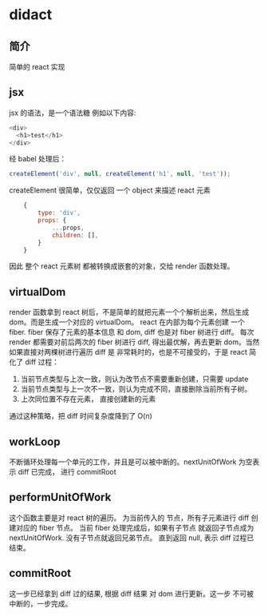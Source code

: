 # didact

## 简介

简单的 react 实现

## jsx

jsx 的语法，是一个语法糖
例如以下内容:

```javascript
<div>
  <h1>test</h1>
</div>
```

经 babel 处理后：

```javascript
createElement('div', null, createElement('h1', null, 'test'));
```

createElement 很简单，仅仅返回 一个 object 来描述 react 元素

```javascript
    {
        type: 'div',
        props: {
            ...props,
            children: [],
        }
    }
```

因此 整个 react 元素树 都被转换成嵌套的对象，交给 render 函数处理。

## virtualDom

render 函数拿到 react 树后，不是简单的就把元素一个个解析出来，然后生成 dom。而是生成一个对应的 virtualDom。
react 在内部为每个元素创建 一个 fiber. fiber 保存了元素的基本信息 和 dom, diff 也是对 fiber 树进行 diff。
每次 render 都需要对前后两次的 fiber 树进行 diff, 得出最优解，再去更新 dom。当然如果直接对两棵树进行遍历 diff 是
非常耗时的，也是不可接受的，于是 react 简化了 diff 过程：

1. 当前节点类型与上次一致，则认为改节点不需要重新创建，只需要 update
2. 当前节点类型与上一次不一致，则认为完成不同，直接删除当前所有子树。
3. 上次同位置不存在元素， 直接创建新的元素

通过这种策略，把 diff 时间复杂度降到了 O(n)

## workLoop

不断循环处理每一个单元的工作，并且是可以被中断的。nextUnitOfWork 为空表示 diff 已完成， 进行 commitRoot

## performUnitOfWork

这个函数主要是对 react 树的遍历。 为当前传入的 节点，所有子元素进行 diff 创建对应的 fiber 节点。
当前 fiber 处理完成后，如果有子节点 就返回子节点成为 nextUnitOfWork. 没有子节点就返回兄弟节点。
直到返回 null, 表示 diff 过程已结束。

## commitRoot

这一步已经拿到 diff 过的结果, 根据 diff 结果 对 dom 进行更新。这一步 不可被中断的，一步完成。
